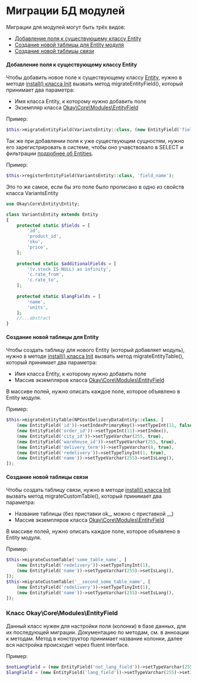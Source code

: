 # Миграции БД модулей

Миграции для модулей могут быть трёх видов:
* [Добавление поля к существующему классу Entity](#migrateEntityField)
* [Создание новой таблицы для Entity модуля](#migrateEntityTable)
* [Создание новой таблицы связи](#migrateCustomTable)

#### Добавление поля к существующему классу Entity <a name="migrateEntityField"></a>
Чтобы добавить новое поле к существующему классу [Entity](./../entities.md),
нужно в методе [install() класса Init](./README.md#configuratinFiles) вызвать метод migrateEntityField(),
который принимает два параметра:
* Имя класса Entity, к которому нужно добавить поле
* Экземпляр класса [Okay\Core\Modules\EntityField](#EntityField)

Пример:
```php
$this->migrateEntityField(VariantsEntity::class, (new EntityField('field_name'))->setTypeVarchar(255)->setIndex());
```

Так же при добавлении поля к уже существующим сущностям, нужно его зарегистрировать в системе, чтобы оно учавствовало
в SELECT и фильтрации [подробнее об Entities](./../entities.md).

Пример:
```php
$this->registerEntityField(VariantsEntity::class, 'field_name');
```
Это то же самое, если бы это поле было прописано в одно из свойств класса VariantsEntity
```php
use Okay\Core\Entity\Entity;

class VariantsEntity extends Entity
{
    protected static $fields = [
        'id',
        'product_id',
        'sku',
        'price',
    ];
    
    protected static $additionalFields = [
        '(v.stock IS NULL) as infinity',
        'c.rate_from',
        'c.rate_to',
    ];
    
    protected static $langFields = [
        'name',
        'units',
    ];
    //...abstract
}
```

#### Создание новой таблицы для Entity <a name="migrateEntityTable"></a>
Чтобы создать таблицу для нового Entity (который добавляет модуль),
нужно в методе [install() класса Init](./README.md#configuratinFiles) вызвать метод migrateEntityTable(),
который принимает два параметра:
* Имя класса Entity, к которому нужно добавить поле
* Массив экземпляров класса [Okay\Core\Modules\EntityField](#EntityField)

В массиве полей, нужно описать каждое поле, которое объявлено в Entity модуля.

Пример:
```php
$this->migrateEntityTable(NPCostDeliveryDataEntity::class, [
    (new EntityField('id'))->setIndexPrimaryKey()->setTypeInt(11, false)->setAutoIncrement(),
    (new EntityField('order_id'))->setTypeInt(11)->setIndex(),
    (new EntityField('city_id'))->setTypeVarchar(255, true),
    (new EntityField('warehouse_id'))->setTypeVarchar(255, true),
    (new EntityField('delivery_term'))->setTypeVarchar(8, true),
    (new EntityField('redelivery'))->setTypeTinyInt(1, true),
    (new EntityField('name'))->setTypeVarchar(255)->setIsLang(),
]);
```

#### Создание новой таблицы связи <a name="migrateCustomTable"></a>
Чтобы создать таблицу связи, нужно в методе [install() класса Init](./README.md#configuratinFiles)
вызвать метод migrateCustomTable(), который принимает два параметра:
* Название таблицы (без приставки ok_, можно с приставкой __)
* Массив экземпляров класса [Okay\Core\Modules\EntityField](#EntityField)

В массиве полей, нужно описать каждое поле, которое объявлено в Entity модуля.

Пример:
```php
$this->migrateCustomTable('some_table_name', [
    (new EntityField('redelivery'))->setTypeTinyInt(1),
    (new EntityField('name'))->setTypeVarchar(255)->setIsLang(),
]);
$this->migrateCustomTable('__second_some_table_name', [
    (new EntityField('redelivery'))->setTypeTinyInt(1),
    (new EntityField('name'))->setTypeVarchar(255)->setIsLang(),
]);
```

### Класс Okay\Core\Modules\EntityField <a name="EntityField"></a>

Данный класс нужен для настройки поля (колонки) в базе данных, для их последующей миграции.
Документацию по методам, см. в анноации к методам.
Метод в конструктор принимает название колонки, далее вся настройка происходит через fluent interface.

Пример:
```php
$notLangField = (new EntityField('not_lang_field'))->setTypeVarchar(255)->setIndex();
$langField = (new EntityField('lang_field'))->setTypeVarchar(255)->setIndex()->setIsLang();
```
